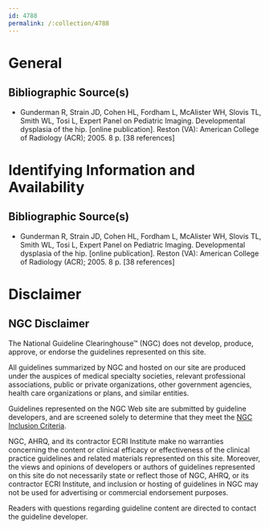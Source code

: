```yaml
---
id: 4788
permalink: /:collection/4788
---
```


# General

## Bibliographic Source(s)

- Gunderman R, Strain JD, Cohen HL, Fordham L, McAlister WH, Slovis TL, Smith WL, Tosi L, Expert Panel on Pediatric Imaging. Developmental dysplasia of the hip. [online publication]. Reston (VA): American College of Radiology (ACR); 2005. 8 p. [38 references]

# Identifying Information and Availability

## Bibliographic Source(s)

- Gunderman R, Strain JD, Cohen HL, Fordham L, McAlister WH, Slovis TL, Smith WL, Tosi L, Expert Panel on Pediatric Imaging. Developmental dysplasia of the hip. [online publication]. Reston (VA): American College of Radiology (ACR); 2005. 8 p. [38 references]

# Disclaimer

## NGC Disclaimer

The National Guideline Clearinghouse™ (NGC) does not develop, produce, approve, or endorse the guidelines represented on this site.

All guidelines summarized by NGC and hosted on our site are produced under the auspices of medical specialty societies, relevant professional associations, public or private organizations, other government agencies, health care organizations or plans, and similar entities.

Guidelines represented on the NGC Web site are submitted by guideline developers, and are screened solely to determine that they meet the [NGC Inclusion Criteria](/help-and-about/summaries/inclusion-criteria).

NGC, AHRQ, and its contractor ECRI Institute make no warranties concerning the content or clinical efficacy or effectiveness of the clinical practice guidelines and related materials represented on this site. Moreover, the views and opinions of developers or authors of guidelines represented on this site do not necessarily state or reflect those of NGC, AHRQ, or its contractor ECRI Institute, and inclusion or hosting of guidelines in NGC may not be used for advertising or commercial endorsement purposes.

Readers with questions regarding guideline content are directed to contact the guideline developer.

